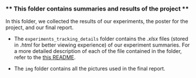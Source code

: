 ### __** This folder contains summaries and results of the project **__

In this folder, we collected the results of our experiments, the poster for the project, and our final report.

* The `experiments_tracking_details` folder contains the _.xlsx_ files (stored in _.html_ for better viewing experience) of our experiment summaries. For a more detailed description of each of the file contained in the folder, refer to the [this README](experiments_tracking_details/README.md). 

* The `img` folder contains all the pictures used in the final report.